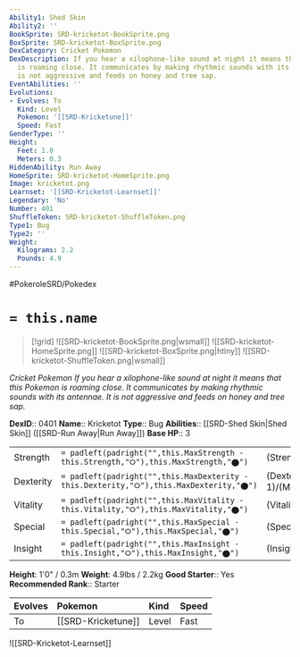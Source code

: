 ```yaml
---
Ability1: Shed Skin
Ability2: ''
BookSprite: SRD-kricketot-BookSprite.png
BoxSprite: SRD-kricketot-BoxSprite.png
DexCategory: Cricket Pokemon
DexDescription: If you hear a xilophone-like sound at night it means that this Pokemon
  is roaming close. It communicates by making rhythmic sounds with its antennae. It
  is not aggressive and feeds on honey and tree sap.
EventAbilities: ''
Evolutions:
- Evolves: To
  Kind: Level
  Pokemon: '[[SRD-Kricketune]]'
  Speed: Fast
GenderType: ''
Height:
  Feet: 1.0
  Meters: 0.3
HiddenAbility: Run Away
HomeSprite: SRD-kricketot-HomeSprite.png
Image: kricketot.png
Learnset: '[[SRD-Kricketot-Learnset]]'
Legendary: 'No'
Number: 401
ShuffleToken: SRD-kricketot-ShuffleToken.png
Type1: Bug
Type2: ''
Weight:
  Kilograms: 2.2
  Pounds: 4.9
---
```


#PokeroleSRD/Pokedex

# `= this.name`

> [!grid]
> ![[SRD-kricketot-BookSprite.png|wsmall]]
> ![[SRD-kricketot-HomeSprite.png]]
> ![[SRD-kricketot-BoxSprite.png|htiny]]
> ![[SRD-kricketot-ShuffleToken.png|wsmall]]


*Cricket Pokemon*
*If you hear a xilophone-like sound at night it means that this Pokemon is roaming close. It communicates by making rhythmic sounds with its antennae. It is not aggressive and feeds on honey and tree sap.*

**DexID**:: 0401
**Name**:: Kricketot
**Type**:: Bug
**Abilities**:: [[SRD-Shed Skin|Shed Skin]] ([[SRD-Run Away|Run Away]])
**Base HP**:: 3

|           |                                                                                        |                                          |
| --------- | -------------------------------------------------------------------------------------- | ---------------------------------------- |
| Strength  | `= padleft(padright("",this.MaxStrength - this.Strength,"⭘"),this.MaxStrength,"⬤")`    | (Strength::1)/(MaxStrength::3)   |
| Dexterity | `= padleft(padright("",this.MaxDexterity - this.Dexterity,"⭘"),this.MaxDexterity,"⬤")` | (Dexterity:: 1)/(MaxDexterity::3) |
| Vitality  | `= padleft(padright("",this.MaxVitality - this.Vitality,"⭘"),this.MaxVitality,"⬤")`    | (Vitality::1)/(MaxVitality::3)   |
| Special   | `= padleft(padright("",this.MaxSpecial - this.Special,"⭘"),this.MaxSpecial,"⬤")`       | (Special::1)/(MaxSpecial::3)     |
| Insight   | `= padleft(padright("",this.MaxInsight - this.Insight,"⭘"),this.MaxInsight,"⬤")`       | (Insight::1)/(MaxInsight::3)     |

**Height**: 1'0" / 0.3m
**Weight**: 4.9lbs / 2.2kg
**Good Starter**:: Yes
**Recommended Rank**:: Starter

| Evolves   | Pokemon            | Kind   | Speed   |
|:----------|:-------------------|:-------|:--------|
| To        | [[SRD-Kricketune]] | Level  | Fast    |

![[SRD-Kricketot-Learnset]]